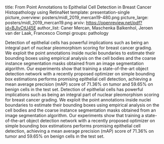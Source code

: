 title: From Point Annotations to Epithelial Cell Detection in Breast Cancer Histopathology using RetinaNet
template: presentation-single
picture_overview: posters/midl_2019_mercan19-480.png 
picture_large: posters/midl_2019_mercan19.png 
arxiv: https://openreview.net/pdf?id=BJlvCtU45E
author_list: Caner Mercan, Maschenka Balkenhol, Jeroen van der Laak, Francesco Ciompi
groups: pathology

Detection of epithelial cells has powerful implications such as being an integral part of nuclear pleomorphism scoring for breast cancer grading. We exploit the point annotations inside nuclei boundaries to estimate their bounding boxes using empirical analysis on the cell bodies and the coarse instance segmentation masks obtained from an image segmentation algorithm. Our experiments show that training a state-of-the-art object detection network with a recently proposed optimizer on simple bounding box estimations performs promising epithelial cell detection, achieving a mean average precision (mAP) score of 71.36% on tumor and 59.65% on benign cells in the test set.
Detection of epithelial cells has powerful implications such as being an integral part of nuclear pleomorphism scoring for breast cancer grading. We exploit the point annotations inside nuclei boundaries to estimate their bounding boxes using empirical analysis on the cell bodies and the coarse instance segmentation masks obtained from an image segmentation algorithm. Our experiments show that training a state-of-the-art object detection network with a recently proposed optimizer on simple bounding box estimations performs promising epithelial cell detection, achieving a mean average precision (mAP) score of 71.36% on tumor and 59.65% on benign cells in the test set.